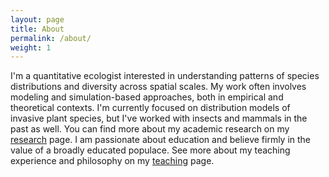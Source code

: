 ```yaml
---
layout: page
title: About
permalink: /about/
weight: 1
---
```


I'm a quantitative ecologist interested in understanding patterns of species distributions and diversity across spatial scales. My work often involves modeling and simulation-based approaches, both in empirical and theoretical contexts. I'm currently focused on distribution models of invasive plant species, but I've worked with insects and mammals in the past as well. You can find more about my academic research on my [research](publications.md) page. I am passionate about education and believe firmly in the value of a broadly educated populace. See more about my teaching experience and philosophy on my [teaching](teaching.md) page.
